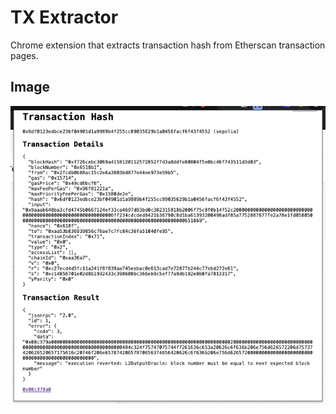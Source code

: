 # TX Extractor
Chrome extension that extracts transaction hash from Etherscan transaction pages.

## Image
![image](./webstore/image.png)
